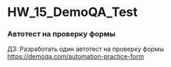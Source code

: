 # HW_15_DemoQA_Test
### Автотест на проверку формы
ДЗ: Разработать один автотест на проверку формы https://demoqa.com/automation-practice-form
